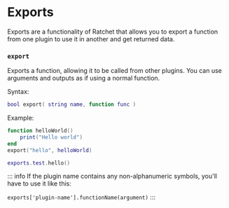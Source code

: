 # Exports
Exports are a functionality of Ratchet that allows you to export a function from one plugin to use it in another and get returned data.

### `export` <Badge type="info" text="function" />
Exports a function, allowing it to be called from other plugins.
You can use arguments and outputs as if using a normal function.

Syntax:
```lua
bool export( string name, function func )
```

Example:
```lua {4,6}
function helloWorld()
    print("Hello world")
end
export("hello", helloWorld)

exports.test.hello()
```

::: info
If the plugin name contains any non-alphanumeric symbols, you'll have to use it like this:

`exports['plugin-name'].functionName(argument)`
:::